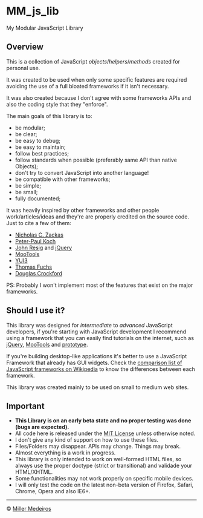 # MM_js_lib #

My Modular JavaScript Library


## Overview ##

This is a collection of JavaScript *objects*/*helpers*/*methods* created for personal use.

It was created to be used when only some specific features are required avoiding the use of a full bloated frameworks if it isn't necessary.

It was also created because I don't agree with some frameworks APIs and also the coding style that they "enforce".

The main goals of this library is to:

 - be modular;
 - be clear;
 - be easy to debug;
 - be easy to maintain;
 - follow best practices;
 - follow standards when possible (preferably same API than native Objects);
 - don't try to convert JavaScript into another language!
 - be compatible with other frameworks;
 - be simple;
 - be small;
 - fully documented;

It was heavily inspired by other frameworks and other people work/articles/ideas and they're are properly credited on the source code. Just to cite a few of them:

 - [Nicholas C. Zackas](http://nczonline.net/)
 - [Peter-Paul Koch](http://www.quirksmode.org/)
 - [John Resig](http://ejohn.org/) and [jQuery](http://jquery.com/)
 - [MooTools](http://mootools.net/)
 - [YUI3](http://developer.yahoo.com/yui/3/)
 - [Thomas Fuchs](http://mir.aculo.us/)
 - [Douglas Crockford](http://www.crockford.com/)

PS: Probably I won't implement most of the features that exist on the major frameworks.


## Should I use it? ##

This library was designed for *intermediate* to *advanced* JavaScript developers, if you're starting with JavaScript development I recommend using a framework that you can easily find tutorials on the internet, such as [jQuery](http://jquery.com), [MooTools](http://mootools.net) and [prototype](http://www.prototypejs.org/).

If you're building desktop-like applications it's better to use a JavaScript Framework that already has GUI widgets. Check the [comparison list of JavaScript frameworks on Wikipedia](http://en.wikipedia.org/wiki/Comparison_of_JavaScript_frameworks) to know the differences between each framework.

This library was created mainly to be used on small to medium web sites.


## Important ##

 - **This Library is on an early beta state and no proper testing was done (bugs are expected).**
 - All code here is released under the [MIT License](http://www.opensource.org/licenses/mit-license.php) unless otherwise noted.
 - I don't give any kind of support on how to use these files.
 - Files/Folders may disappear. APIs may change. Things may break.
 - Almost everything is a work in progress.
 - This library is only intended to work on well-formed HTML files, so always use the proper doctype (strict or transitional) and validade your HTML/XHTML.
 - Some functionalities may not work properly on specific mobile devices.
 - I will only test the code on the latest non-beta version of Firefox, Safari, Chrome, Opera and also IE6+.

----

&copy; [Miller Medeiros](http://www.millermedeiros.com)